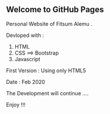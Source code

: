 ## Welcome to GitHub Pages

Personal Website of Fitsum Alemu . 

Devloped with : 
 
 1. HTML 
 2. CSS  ==> Bootstrap 
 3. Javascript 

 First Version :  Using only HTML5 

 Date : Feb 2020 

 The Development will continue .... 

 Enjoy !!! 

